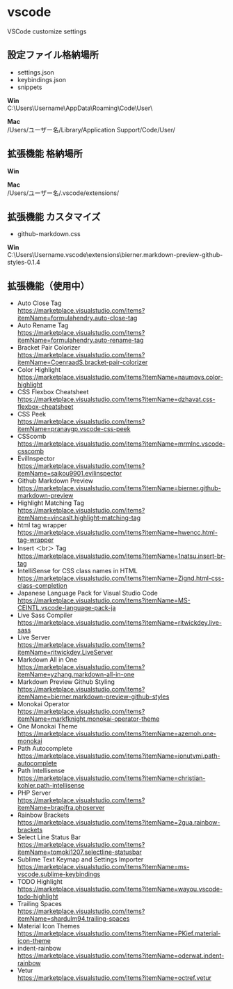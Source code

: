 # vscode
VSCode customize settings 

## 設定ファイル格納場所
- settings.json
- keybindings.json
- snippets

**Win**  
C:\Users\Username\AppData\Roaming\Code\User\

**Mac**  
/Users/ユーザー名/Library/Application Support/Code/User/

## 拡張機能 格納場所
**Win**  

**Mac**  
/Users/ユーザー名/.vscode/extensions/

## 拡張機能 カスタマイズ
- github-markdown.css  

**Win**  
C:\Users\Username\.vscode\extensions\bierner.markdown-preview-github-styles-0.1.4


## 拡張機能（使用中）

- Auto Close Tag<br>
  https://marketplace.visualstudio.com/items?itemName=formulahendry.auto-close-tag
- Auto Rename Tag<br>
  https://marketplace.visualstudio.com/items?itemName=formulahendry.auto-rename-tag
- Bracket Pair Colorizer<br>
  https://marketplace.visualstudio.com/items?itemName=CoenraadS.bracket-pair-colorizer
- Color Highlight<br>
  https://marketplace.visualstudio.com/items?itemName=naumovs.color-highlight
- CSS Flexbox Cheatsheet<br>
  https://marketplace.visualstudio.com/items?itemName=dzhavat.css-flexbox-cheatsheet
- CSS Peek<br>
  https://marketplace.visualstudio.com/items?itemName=pranaygp.vscode-css-peek
- CSScomb<br>
  https://marketplace.visualstudio.com/items?itemName=mrmlnc.vscode-csscomb
- EvilInspector<br>
  https://marketplace.visualstudio.com/items?itemName=saikou9901.evilinspector
- Github Markdown Preview<br>
  https://marketplace.visualstudio.com/items?itemName=bierner.github-markdown-preview
- Highlight Matching Tag<br>
  https://marketplace.visualstudio.com/items?itemName=vincaslt.highlight-matching-tag
- html tag wrapper<br>
  https://marketplace.visualstudio.com/items?itemName=hwencc.html-tag-wrapper
- Insert ＜br＞ Tag<br>
  https://marketplace.visualstudio.com/items?itemName=1natsu.insert-br-tag
- IntelliSense for CSS class names in HTML<br>
  https://marketplace.visualstudio.com/items?itemName=Zignd.html-css-class-completion
- Japanese Language Pack for Visual Studio Code<br>
  https://marketplace.visualstudio.com/items?itemName=MS-CEINTL.vscode-language-pack-ja
- Live Sass Compiler<br>
  https://marketplace.visualstudio.com/items?itemName=ritwickdey.live-sass
- Live Server<br>
  https://marketplace.visualstudio.com/items?itemName=ritwickdey.LiveServer
- Markdown All in One<br>
  https://marketplace.visualstudio.com/items?itemName=yzhang.markdown-all-in-one
- Markdown Preview Github Styling<br>
  https://marketplace.visualstudio.com/items?itemName=bierner.markdown-preview-github-styles
- Monokai Operator<br>
  https://marketplace.visualstudio.com/items?itemName=markfknight.monokai-operator-theme
- One Monokai Theme<br>
  https://marketplace.visualstudio.com/items?itemName=azemoh.one-monokai
- Path Autocomplete<br>
  https://marketplace.visualstudio.com/items?itemName=ionutvmi.path-autocomplete
- Path Intellisense<br>
  https://marketplace.visualstudio.com/items?itemName=christian-kohler.path-intellisense
- PHP Server<br>
  https://marketplace.visualstudio.com/items?itemName=brapifra.phpserver
- Rainbow Brackets<br>
  https://marketplace.visualstudio.com/items?itemName=2gua.rainbow-brackets
- Select Line Status Bar<br>
  https://marketplace.visualstudio.com/items?itemName=tomoki1207.selectline-statusbar
- Sublime Text Keymap and Settings Importer<br>
  https://marketplace.visualstudio.com/items?itemName=ms-vscode.sublime-keybindings
- TODO Highlight<br>
  https://marketplace.visualstudio.com/items?itemName=wayou.vscode-todo-highlight
- Trailing Spaces<br>
  https://marketplace.visualstudio.com/items?itemName=shardulm94.trailing-spaces
- Material Icon Themes<br>
  https://marketplace.visualstudio.com/items?itemName=PKief.material-icon-theme
- indent-rainbow<br>
  https://marketplace.visualstudio.com/items?itemName=oderwat.indent-rainbow
- Vetur<br>
  https://marketplace.visualstudio.com/items?itemName=octref.vetur






